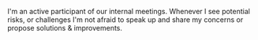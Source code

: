 I'm an active participant of our internal meetings.
Whenever I see potential risks, or challenges I'm not afraid to speak up and share my concerns or propose solutions & improvements.